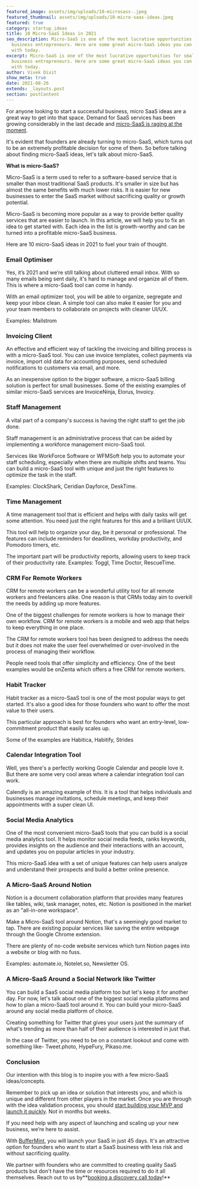 ```yaml
---
featured_image: assets/img/uploads/10-microsass-.jpeg
featured_thumbnail: assets/img/uploads/10-micro-saas-ideas.jpeg
featured: true
category: startup_ideas
title: 10 Micro-SaaS Ideas in 2021
seo_description: Micro-SaaS is one of the most lucrative opportunities for small
  business entrepreneurs. Here are some great micro-SaaS ideas you can start
  with today.
excerpt: Micro-SaaS is one of the most lucrative opportunities for small
  business entrepreneurs. Here are some great micro-SaaS ideas you can start
  with today.
author: Vivek Dixit
show_meta: true
date: 2021-08-26
extends: _layouts.post
section: postContent
---
```

For anyone looking to start a successful business, micro SaaS ideas are a great way to get into that space. Demand for SaaS services has been growing considerably in the last decade and [micro-SaaS is raging at the moment](https://buffermint.com/articles/micro-saas-is-the-future#:~:text=Micro-SaaS%20is%20all%20the%20rage%20right%20now.).

It's evident that founders are already turning to micro-SaaS, which turns out to be an extremely profitable decision for some of them. So before talking about finding micro-SaaS ideas, let's talk about micro-SaaS.

**What is micro-SaaS?**

Micro-SaaS is a term used to refer to a software-based service that is smaller than most traditional SaaS products. It's smaller in size but has almost the same benefits with much lower risks. It is easier for new businesses to enter the SaaS market without sacrificing quality or growth potential.

Micro-SaaS is becoming more popular as a way to provide better quality services that are easier to launch. In this article, we will help you to fix an idea to get started with. Each idea in the list is growth-worthy and can be turned into a profitable micro-SaaS business.

Here are 10 micro-SaaS ideas in 2021 to fuel your train of thought.

### Email Optimiser

Yes, it’s 2021 and we’re still talking about cluttered email inbox. With so many emails being sent daily, it's hard to manage and organize all of them. This is where a micro-SaaS tool can come in handy.

With an email optimizer tool, you will be able to organize, segregate and keep your inbox clean. A simple tool can also make it easier for you and your team members to collaborate on projects with cleaner UI/UX.

Examples: Mailstrom



### Invoicing Client

An effective and efficient way of tackling the invoicing and billing process is with a micro-SaaS tool. You can use invoice templates, collect payments via invoice, import old data for accounting purposes, send scheduled notifications to customers via email, and more.

As an inexpensive option to the bigger software, a micro-SaaS billing solution is perfect for small businesses. Some of the existing examples of similar micro-SaaS services are InvoiceNinja, Elorus, Invoicy.

### Staff Management

A vital part of a company's success is having the right staff to get the job done. 

Staff management is an administrative process that can be aided by implementing a workforce management micro-SaaS tool.

Services like WorkForce Software or WFMSoft help you to automate your staff scheduling, especially when there are multiple shifts and teams. You can build a micro-SaaS tool with unique and just the right features to optimize the task in the staff. 

Examples: ClockShark, Ceridian Dayforce, DeskTime.

### Time Management

A time management tool that is efficient and helps with daily tasks will get some attention. You need just the right features for this and a brilliant UI/UX.

This tool will help to organize your day, be it personal or professional. The features can include reminders for deadlines, workday productivity, and Pomodoro timers, etc.

The important part will be productivity reports, allowing users to keep track of their productivity rate. Examples: Toggl, Time Doctor, RescueTime.



### CRM For Remote Workers

CRM for remote workers can be a wonderful utility tool for all remote workers and freelancers alike. One reason is that CRMs today aim to overkill the needs by adding up more features.

One of the biggest challenges for remote workers is how to manage their own workflow. CRM for remote workers is a mobile and web app that helps to keep everything in one place.

The CRM for remote workers tool has been designed to address the needs but it does not make the user feel overwhelmed or over-involved in the process of managing their workflow. 

People need tools that offer simplicity and efficiency. One of the best examples would be onZenta which offers a free CRM for remote workers.



### Habit Tracker

Habit tracker as a micro-SaaS tool is one of the most popular ways to get started. It's also a good idea for those founders who want to offer the most value to their users.

This particular approach is best for founders who want an entry-level, low-commitment product that easily scales up. 

Some of the examples are Habitica, Habitify, Strides



### Calendar Integration Tool

Well, yes there's a perfectly working Google Calendar and people love it. But there are some very cool areas where a calendar integration tool can work.

Calendly is an amazing example of this. It is a tool that helps individuals and businesses manage invitations, schedule meetings, and keep their appointments with a super clean UI.

### Social Media Analytics

One of the most convenient micro-SaaS tools that you can build is a social media analytics tool. It helps monitor social media feeds, ranks keywords, provides insights on the audience and their interactions with an account, and updates you on popular articles in your industry.

This micro-SaaS idea with a set of unique features can help users analyze and understand their prospects and build a better online presence.



### A Micro-SaaS Around Notion

Notion is a document collaboration platform that provides many features like tables, wiki, task manager, notes, etc. Notion is positioned in the market as an "all-in-one workspace". 

Make a Micro-SaaS tool around Notion, that's a seemingly good market to tap. There are existing popular services like saving the entire webpage through the Google Chrome extension.

There are plenty of no-code website services which turn Notion pages into a website or blog with no fuss.

Examples: automate.io, Notelet.so, Newsletter OS.



### A Micro-SaaS Around a Social Network like Twitter

You can build a SaaS social media platform too but let's keep it for another day. For now, let's talk about one of the biggest social media platforms and how to plan a micro-SaaS tool around it. You can build your micro-SaaS around any social media platform of choice.

Creating something for Twitter that gives your users just the summary of what's trending as more than half of their audience is interested in just that.

In the case of Twitter, you need to be on a constant lookout and come with something like- Tweet.photo, HypeFury, Pikaso.me. 

### Conclusion

Our intention with this blog is to inspire you with a few micro-SaaS ideas/concepts.

Remember to pick up an idea or solution that interests you, and which is unique and different from other players in the market. Once you are through with the idea validation process, you should [start building your MVP and launch it quickly](https://buffermint.com/articles/when-is-the-right-time-to-launch-an-mvp#:~:text=experience%20your%20concept.-,Launch%20quickly%C2%A0,-Don%27t%20wait%20too). Not in months but weeks.

If you need help with any aspect of launching and scaling up your new business, we’re here to assist.

With [BufferMint](https://buffermint.com/), you will launch your SaaS in just 45 days. It's an attractive option for founders who want to start a SaaS business with less risk and without sacrificing quality.

We partner with founders who are committed to creating quality SaaS products but don't have the time or resources required to do it all themselves. Reach out to us by**[booking a discovery call today](https://calendly.com/buffermint/30min?month=2021-08)!**